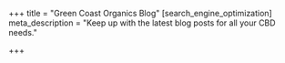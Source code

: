 +++
title = "Green Coast Organics Blog"
[search_engine_optimization]
meta_description = "Keep up with the latest blog posts for all your CBD needs."

+++
